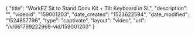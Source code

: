 {
    "title": "WorkEZ Sit to Stand Conv Kit + Tilt Keyboard in SL",
    "description": "",
    "videoid": "159001203",
    "date_created": "1523622594",
    "date_modified": "1524857796",
    "type": "captivate",
    "layout": "video",
    "url": "\/v\/661799222969-vid\/159001203"
}